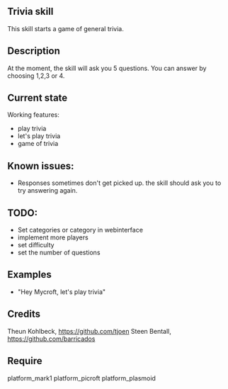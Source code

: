 ## Trivia skill
This skill starts a game of general trivia.

## Description 
At the moment, the skill will ask you 5 questions. You can answer by choosing 1,2,3 or 4.

## Current state
Working features:
- play trivia
- let's play trivia
- game of trivia

## Known issues:
- Responses sometimes don't get picked up. the skill should ask you to try answering again.

## TODO:
- Set categories or category in webinterface
- implement more players
- set difficulty
- set the number of questions

## Examples 
* "Hey Mycroft, let's play trivia"

## Credits 
Theun Kohlbeck, https://github.com/tjoen
Steen Bentall, https://github.com/barricados

## Require 
platform_mark1 platform_picroft platform_plasmoid 
